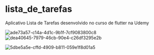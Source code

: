 # lista_de_tarefas

Aplicativo Lista de Tarefas desenvolvido no curso de flutter na Udemy

![ade73a57-c14a-4d1c-9b1f-7cf9083800c8](https://user-images.githubusercontent.com/47922321/116826372-0b55fd80-ab6a-11eb-89cf-1885dbc0fe0f.jpg)![dea40645-7979-46cb-90e4-c26df3295e2b](https://user-images.githubusercontent.com/47922321/116826375-0f821b00-ab6a-11eb-9983-4fe615060398.jpg)

![5dbe5a5e-cffd-4909-b811-059e1f8d01a5](https://user-images.githubusercontent.com/47922321/116826381-114bde80-ab6a-11eb-9e5b-a792c2e3ae0b.jpg)
